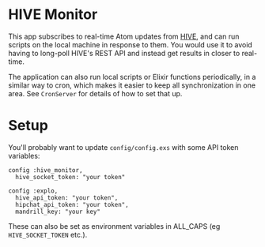 # HIVE Monitor

This app subscribes to real-time Atom updates from [HIVE](https://bitbucket.org/explo/hive-2), and can run scripts on the local machine in response to them. You would use it to avoid having to long-poll HIVE's REST API and instead get results in closer to real-time.

The application can also run local scripts or Elixir functions periodically, in a similar way to cron, which makes it easier to keep all synchronization in one area. See `CronServer` for details of how to set that up.


# Setup

You'll probably want to update `config/config.exs` with some API token variables:

    config :hive_monitor,
      hive_socket_token: "your token"

    config :explo,
      hive_api_token: "your token",
      hipchat_api_token: "your token",
      mandrill_key: "your key"

These can also be set as environment variables in ALL_CAPS (eg `HIVE_SOCKET_TOKEN` etc.).
